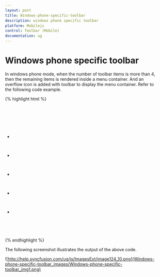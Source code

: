 ```yaml
---
layout: post
title: Windows-phone-specific-toolbar
description: windows phone specific toolbar
platform: Mobilejs
control: Toolbar (Mobile)
documentation: ug
---
```


# Windows phone specific toolbar

In windows phone mode, when the number of toolbar items is more than 4, then the remaining items is rendered inside a menu container. And an overflow icon is added with toolbar to display the menu container.
Refer to the following code example.

{% highlight html %}


        <div data-role="ejmtoolbar" data-ej-rendermode="windows">

            <ul>

                <li data-ej-iconname="add"></li>

                <li data-ej-iconname="cut"></li>

                <li data-ej-iconname="copy"></li>

                <li data-ej-iconname="save"></li>

                <li data-ej-iconname="search"></li>

            </ul>

        </div>

{% endhighlight %}

The following screenshot illustrates the output of the above code.

![http://help.syncfusion.com/ug/js/ImagesExt/image124_10.png](Windows-phone-specific-toolbar_images/Windows-phone-specific-toolbar_img1.png)



